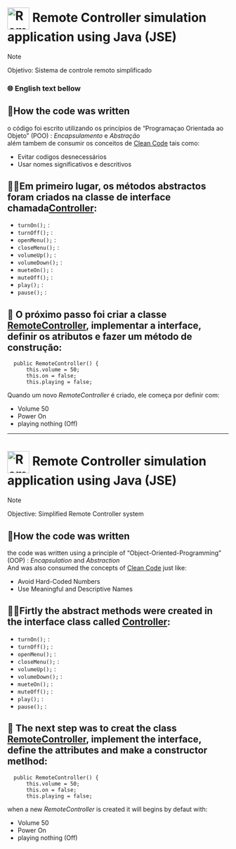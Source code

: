 # <img align="center" alt="RemoteController" height="50" width="50" src="https://github.com/Gabriel2893/RemoteController/assets/146888502/4320370c-94b8-4715-ac33-27a3ae86fe6c"> Remote Controller simulation application using Java (JSE) 
> [!NOTE]
> Objetivo: Sistema de controle remoto simplificado

### 🌐 English text bellow 

## 📝How the code was written

o código foi escrito utilizando os princípios de “Programaçao Orientada ao Objeto” (POO) : *Encapsulamento* e *Abstração* <br>
além tambem de consumir os conceitos de [Clean Code](https://blog.codacy.com/what-is-clean-code) tais como:

* Evitar codigos desnecessários
* Usar nomes significativos e descritivos

## 👨‍💻Em primeiro lugar, os métodos abstractos foram criados na classe de interface chamada[Controller](https://github.com/Gabriel2893/RemoteController/blob/master/src/main/java/org/example/Controller.java):

* `turnOn();` : 
* `turnOff();` :
* `openMenu();` :
* `closeMenu();` :
* `volumeUp();` :
* `volumeDown();` :
* `mueteOn();` :
* `muteOff();` :
* `play();` :
* `pause();` :

## 🎨 O próximo passo foi criar a classe [RemoteController](https://github.com/Gabriel2893/RemoteController/blob/master/src/main/java/org/example/RemoteController.java), implementar a interface, definir os atributos e fazer um método de construção:
      
      public RemoteController() {
          this.volume = 50;
          this.on = false;
          this.playing = false;

Quando um novo *RemoteController* é criado, ele começa por definir com:
* Volume 50
* Power On
* playing nothing (Off)

------------------------------------------------------------------------------------------------------------------------------------------------------------

# <img align="center" alt="RemoteController" height="50" width="50" src="https://github.com/Gabriel2893/RemoteController/assets/146888502/4320370c-94b8-4715-ac33-27a3ae86fe6c"> Remote Controller simulation application using Java (JSE) 

> [!NOTE]
> Objective: Simplified Remote Controller system

 ## 📝How the code was written

the code was written using a principle of “Object-Oriented-Programming” (OOP) : <i>Encapsulation</i>  and <i>Abstraction</i> <br>
And was also consumed the concepts of [Clean Code](https://blog.codacy.com/what-is-clean-code) just like:

* Avoid Hard-Coded Numbers
* Use Meaningful and Descriptive Names

## 👨‍💻Firtly the abstract methods were created in the interface class called [Controller](https://github.com/Gabriel2893/RemoteController/blob/master/src/main/java/org/example/Controller.java):

*  `turnOn();` : 
*  `turnOff();` :
*  `openMenu();` :
*  `closeMenu();` :
*  `volumeUp();` :
*  `volumeDown();` :
*  `mueteOn();` :
*  `muteOff();` :
*  `play();` :
*  `pause();` :

## 🎨 The next step was to creat the class [RemoteController](https://github.com/Gabriel2893/RemoteController/blob/master/src/main/java/org/example/RemoteController.java), implement the interface, define the attributes and make a constructor metlhod:
      
      public RemoteController() {
          this.volume = 50;
          this.on = false;
          this.playing = false;

when a new *RemoteController* is created it will begins by defaut with:
* Volume 50
* Power On
* playing nothing (Off)
  












 





















  


 
